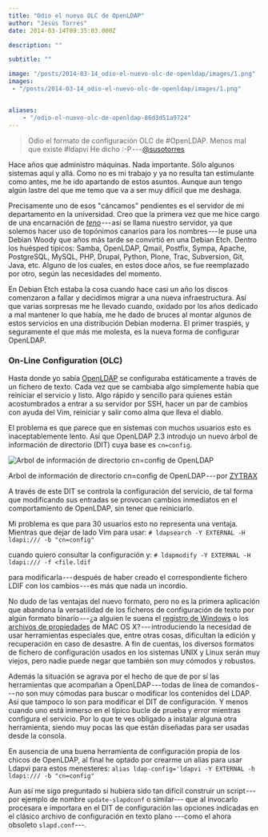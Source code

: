 ```yaml
---
title: "Odio el nuevo OLC de OpenLDAP"
author: "Jesús Torres"
date: 2014-03-14T09:35:03.000Z

description: ""

subtitle: ""

image: "/posts/2014-03-14_odio-el-nuevo-olc-de-openldap/images/1.png" 
images:
 - "/posts/2014-03-14_odio-el-nuevo-olc-de-openldap/images/1.png" 


aliases:
    - "/odio-el-nuevo-olc-de-openldap-86d3d51a9724"
---
```


> Odio el formato de configuración OLC de #OpenLDAP.
Menos mal que existe #ldapvi He dicho :-P --- [@susotorres](https://twitter.com/susotorres/status/441179272498012160)

Hace años que administro máquinas.
Nada importante.
Sólo algunos sistemas aquí y allá.
Como no es mi trabajo y ya no resulta tan estimulante como antes, me he ido apartando de estos asuntos.
Aunque aun tengo algún lastre del que me temo que va a ser muy difícil que me deshaga.

Precisamente uno de esos "cáncamos" pendientes es el servidor de mi departamento en la universidad.
Creo que la primera vez que me hice cargo de una encarnación de [_teno_](http://es.wikipedia.org/wiki/Macizo_de_Teno) --- así se llama nuestro servidor, ya que solemos hacer uso de topónimos canarios para los nombres --- le puse una Debian Woody que años más tarde se convirtió en una Debian Etch.
Dentro los huésped típicos: Samba, OpenLDAP, Qmail, Postfix, Sympa, Apache, PostgreSQL, MySQL, PHP, Drupal, Python, Plone, Trac, Subversion, Git, Java, etc.
Alguno de los cuales, en estos doce años, se fue reemplazado por otro, según las necesidades del momento.

En Debian Etch estaba la cosa cuando hace casi un año los discos comenzaron a fallar y decidimos migrar a una nueva infraestructura.
Así que varias sorpresas me he llevado cuando, oxidado por los años dedicado a mal mantener lo que había, me he dado de bruces al montar algunos de estos servicios en una distribución Debian moderna.
El primer traspiés, y seguramente el que más me molesta, es la nueva forma de configurar OpenLDAP.

### On-Line Configuration (OLC)

Hasta donde yo sabía [OpenLDAP](http://www.openldap.org/) se configuraba estáticamente a través de un fichero de texto.
Cada vez que se cambiaba algo simplemente había que reiniciar el servicio y listo.
Algo rápido y sencillo para quienes están acostumbrados a entrar a su servidor por SSH, hacer un par de cambios con ayuda del Vim, reiniciar y salir como alma que lleva el diablo.

El problema es que parece que en sistemas con muchos usuarios esto es inaceptablemente lento.
Así que OpenLDAP 2.3 introdujo un nuevo árbol de información de directorio (DIT) cuya base es `cn=config`.




![Arbol de información de directorio cn=config de OpenLDAP ](https://jmtorres.webs.ull.es/me/wp-content/uploads/2014/03/openldap-dit.png)

Arbol de información de directorio cn=config de OpenLDAP --- por [ZYTRAX](http://www.zytrax.com/books/ldap/)



A través de este DIT se controla la configuración del servicio, de tal forma que modificando sus entradas se provocan cambios inmediatos en el comportamiento de OpenLDAP, sin tener que reiniciarlo.

Mi problema es que para 30 usuarios esto no representa una ventaja.
Mientras que dejar de lado Vim para usar:
``# ldapsearch -Y EXTERNAL -H ldapi:/// -b "cn=config"``

cuando quiero consultar la configuración y:
``# ldapmodify -Y EXTERNAL -H ldapi:/// -f <file.ldif``

para modificarla --- después de haber creado el correspondiente fichero LDIF con los cambios --- es más que nada un incordio.

No dudo de las ventajas del nuevo formato, pero no es la primera aplicación que abandona la versatilidad de los ficheros de configuración de texto por algún formato binario --- ¿a alguien le suena el [registro de Windows](http://es.wikipedia.org/wiki/Registro_de_windows) o los [archivos de propiedades](http://es.wikipedia.org/wiki/Lista_de_propiedades) de MAC OS X? --- introduciendo la necesidad de usar herramientas especiales que, entre otras cosas, dificultan la edición y recuperación en caso de desastre.
A fin de cuentas, los diversos formatos de fichero de configuración usados en los sistemas UNIX y Linux serán muy viejos, pero nadie puede negar que también son muy cómodos y robustos.

Además la situación se agrava por el hecho de que de por sí las herramientas que acompañan a OpenLDAP --- todas de línea de comandos --- no son muy cómodas para buscar o modificar los contenidos del LDAP.
Así que tampoco lo son para modificar el DIT de configuración.
Y menos cuando uno está inmerso en el típico bucle de prueba y error mientras configura el servicio.
Por lo que te ves obligado a instalar alguna otra herramienta, siendo muy pocas las que están diseñadas para ser usadas desde la consola.

En ausencia de una buena herramienta de configuración propia de los chicos de OpenLDAP, al final he optado por crearme un alias para usar Ldapvi para estos menesteres:
``alias ldap-config='ldapvi -Y EXTERNAL -h ldapi:/// -b "cn=config"``

Aun así me sigo preguntado si hubiera sido tan difícil construir un script --- por ejemplo de nombre `update-slapdconf` o similar--- que al invocarlo procesara e importara en el DIT de configuración las opciones indicadas en el clásico archivo de configuración en texto plano ---como el ahora obsoleto `slapd.conf`---.
